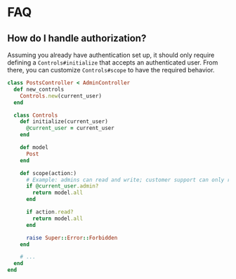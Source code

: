 <!--
# @title FAQ
-->

# FAQ

## How do I handle authorization?

Assuming you already have authentication set up, it should only require defining
a `Controls#initialize` that accepts an authenticated user. From there, you can
customize `Controls#scope` to have the required behavior.

```ruby
class PostsController < AdminController
  def new_controls
    Controls.new(current_user)
  end

  class Controls
    def initialize(current_user)
      @current_user = current_user
    end

    def model
      Post
    end

    def scope(action:)
      # Example: admins can read and write; customer support can only read
      if @current_user.admin?
        return model.all
      end

      if action.read?
        return model.all
      end

      raise Super::Error::Forbidden
    end

    # ...
  end
end
```
